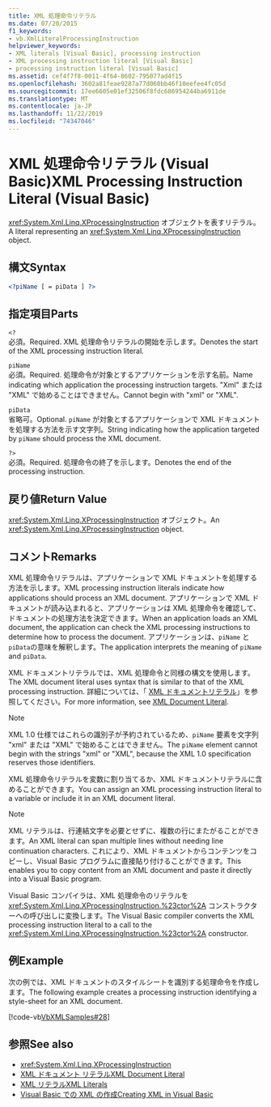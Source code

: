 ```yaml
---
title: XML 処理命令リテラル
ms.date: 07/20/2015
f1_keywords:
- vb.XmlLiteralProcessingInstruction
helpviewer_keywords:
- XML literals [Visual Basic], processing instruction
- XML processing instruction literal [Visual Basic]
- processing instruction literal [Visual Basic]
ms.assetid: cef4f7f8-0011-4f64-8602-795077ad4f15
ms.openlocfilehash: 3602a81feae9287a77d060bb46f10eefee4fc05d
ms.sourcegitcommit: 17ee6605e01ef32506f8fdc686954244ba6911de
ms.translationtype: MT
ms.contentlocale: ja-JP
ms.lasthandoff: 11/22/2019
ms.locfileid: "74347046"
---
```

# <a name="xml-processing-instruction-literal-visual-basic"></a><span data-ttu-id="53c2c-102">XML 処理命令リテラル (Visual Basic)</span><span class="sxs-lookup"><span data-stu-id="53c2c-102">XML Processing Instruction Literal (Visual Basic)</span></span>
<span data-ttu-id="53c2c-103"><xref:System.Xml.Linq.XProcessingInstruction> オブジェクトを表すリテラル。</span><span class="sxs-lookup"><span data-stu-id="53c2c-103">A literal representing an <xref:System.Xml.Linq.XProcessingInstruction> object.</span></span>  
  
## <a name="syntax"></a><span data-ttu-id="53c2c-104">構文</span><span class="sxs-lookup"><span data-stu-id="53c2c-104">Syntax</span></span>  
  
```xml  
<?piName [ = piData ] ?>  
```  
  
## <a name="parts"></a><span data-ttu-id="53c2c-105">指定項目</span><span class="sxs-lookup"><span data-stu-id="53c2c-105">Parts</span></span>  
 `<?`  
 <span data-ttu-id="53c2c-106">必須。</span><span class="sxs-lookup"><span data-stu-id="53c2c-106">Required.</span></span> <span data-ttu-id="53c2c-107">XML 処理命令リテラルの開始を示します。</span><span class="sxs-lookup"><span data-stu-id="53c2c-107">Denotes the start of the XML processing instruction literal.</span></span>  
  
 `piName`  
 <span data-ttu-id="53c2c-108">必須。</span><span class="sxs-lookup"><span data-stu-id="53c2c-108">Required.</span></span> <span data-ttu-id="53c2c-109">処理命令が対象とするアプリケーションを示す名前。</span><span class="sxs-lookup"><span data-stu-id="53c2c-109">Name indicating which application the processing instruction targets.</span></span> <span data-ttu-id="53c2c-110">"Xml" または "XML" で始めることはできません。</span><span class="sxs-lookup"><span data-stu-id="53c2c-110">Cannot begin with "xml" or "XML".</span></span>  
  
 `piData`  
 <span data-ttu-id="53c2c-111">省略可。</span><span class="sxs-lookup"><span data-stu-id="53c2c-111">Optional.</span></span> <span data-ttu-id="53c2c-112">`piName` が対象とするアプリケーションで XML ドキュメントを処理する方法を示す文字列。</span><span class="sxs-lookup"><span data-stu-id="53c2c-112">String indicating how the application targeted by `piName` should process the XML document.</span></span>  
  
 `?>`  
 <span data-ttu-id="53c2c-113">必須。</span><span class="sxs-lookup"><span data-stu-id="53c2c-113">Required.</span></span> <span data-ttu-id="53c2c-114">処理命令の終了を示します。</span><span class="sxs-lookup"><span data-stu-id="53c2c-114">Denotes the end of the processing instruction.</span></span>  
  
## <a name="return-value"></a><span data-ttu-id="53c2c-115">戻り値</span><span class="sxs-lookup"><span data-stu-id="53c2c-115">Return Value</span></span>  
 <span data-ttu-id="53c2c-116"><xref:System.Xml.Linq.XProcessingInstruction> オブジェクト。</span><span class="sxs-lookup"><span data-stu-id="53c2c-116">An <xref:System.Xml.Linq.XProcessingInstruction> object.</span></span>  
  
## <a name="remarks"></a><span data-ttu-id="53c2c-117">コメント</span><span class="sxs-lookup"><span data-stu-id="53c2c-117">Remarks</span></span>  
 <span data-ttu-id="53c2c-118">XML 処理命令リテラルは、アプリケーションで XML ドキュメントを処理する方法を示します。</span><span class="sxs-lookup"><span data-stu-id="53c2c-118">XML processing instruction literals indicate how applications should process an XML document.</span></span> <span data-ttu-id="53c2c-119">アプリケーションで XML ドキュメントが読み込まれると、アプリケーションは XML 処理命令を確認して、ドキュメントの処理方法を決定できます。</span><span class="sxs-lookup"><span data-stu-id="53c2c-119">When an application loads an XML document, the application can check the XML processing instructions to determine how to process the document.</span></span> <span data-ttu-id="53c2c-120">アプリケーションは、`piName` と `piData`の意味を解釈します。</span><span class="sxs-lookup"><span data-stu-id="53c2c-120">The application interprets the meaning of `piName` and `piData`.</span></span>  
  
 <span data-ttu-id="53c2c-121">XML ドキュメントリテラルでは、XML 処理命令と同様の構文を使用します。</span><span class="sxs-lookup"><span data-stu-id="53c2c-121">The XML document literal uses syntax that is similar to that of the XML processing instruction.</span></span> <span data-ttu-id="53c2c-122">詳細については、「 [XML ドキュメントリテラル](../../../visual-basic/language-reference/xml-literals/xml-document-literal.md)」を参照してください。</span><span class="sxs-lookup"><span data-stu-id="53c2c-122">For more information, see [XML Document Literal](../../../visual-basic/language-reference/xml-literals/xml-document-literal.md).</span></span>  
  
> [!NOTE]
> <span data-ttu-id="53c2c-123">XML 1.0 仕様ではこれらの識別子が予約されているため、`piName` 要素を文字列 "xml" または "XML" で始めることはできません。</span><span class="sxs-lookup"><span data-stu-id="53c2c-123">The `piName` element cannot begin with the strings "xml" or "XML", because the XML 1.0 specification reserves those identifiers.</span></span>  
  
 <span data-ttu-id="53c2c-124">XML 処理命令リテラルを変数に割り当てるか、XML ドキュメントリテラルに含めることができます。</span><span class="sxs-lookup"><span data-stu-id="53c2c-124">You can assign an XML processing instruction literal to a variable or include it in an XML document literal.</span></span>  
  
> [!NOTE]
> <span data-ttu-id="53c2c-125">XML リテラルは、行連結文字を必要とせずに、複数の行にまたがることができます。</span><span class="sxs-lookup"><span data-stu-id="53c2c-125">An XML literal can span multiple lines without needing line continuation characters.</span></span> <span data-ttu-id="53c2c-126">これにより、XML ドキュメントからコンテンツをコピーし、Visual Basic プログラムに直接貼り付けることができます。</span><span class="sxs-lookup"><span data-stu-id="53c2c-126">This enables you to copy content from an XML document and paste it directly into a Visual Basic program.</span></span>  
  
 <span data-ttu-id="53c2c-127">Visual Basic コンパイラは、XML 処理命令のリテラルを <xref:System.Xml.Linq.XProcessingInstruction.%23ctor%2A> コンストラクターへの呼び出しに変換します。</span><span class="sxs-lookup"><span data-stu-id="53c2c-127">The Visual Basic compiler converts the XML processing instruction literal to a call to the <xref:System.Xml.Linq.XProcessingInstruction.%23ctor%2A> constructor.</span></span>  
  
## <a name="example"></a><span data-ttu-id="53c2c-128">例</span><span class="sxs-lookup"><span data-stu-id="53c2c-128">Example</span></span>  
 <span data-ttu-id="53c2c-129">次の例では、XML ドキュメントのスタイルシートを識別する処理命令を作成します。</span><span class="sxs-lookup"><span data-stu-id="53c2c-129">The following example creates a processing instruction identifying a style-sheet for an XML document.</span></span>  
  
 [!code-vb[VbXMLSamples#28](~/samples/snippets/visualbasic/VS_Snippets_VBCSharp/VbXMLSamples/VB/XMLSamples13.vb#28)]  
  
## <a name="see-also"></a><span data-ttu-id="53c2c-130">参照</span><span class="sxs-lookup"><span data-stu-id="53c2c-130">See also</span></span>

- <xref:System.Xml.Linq.XProcessingInstruction>
- [<span data-ttu-id="53c2c-131">XML ドキュメント リテラル</span><span class="sxs-lookup"><span data-stu-id="53c2c-131">XML Document Literal</span></span>](../../../visual-basic/language-reference/xml-literals/xml-document-literal.md)
- [<span data-ttu-id="53c2c-132">XML リテラル</span><span class="sxs-lookup"><span data-stu-id="53c2c-132">XML Literals</span></span>](../../../visual-basic/language-reference/xml-literals/index.md)
- [<span data-ttu-id="53c2c-133">Visual Basic での XML の作成</span><span class="sxs-lookup"><span data-stu-id="53c2c-133">Creating XML in Visual Basic</span></span>](../../../visual-basic/programming-guide/language-features/xml/creating-xml.md)
